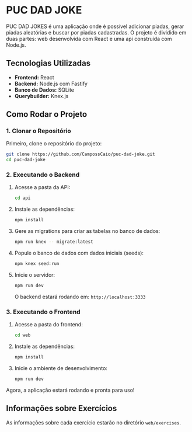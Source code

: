 # PUC DAD JOKE

PUC DAD JOKES é uma aplicação onde é possível adicionar piadas, gerar piadas aleatórias e buscar por piadas cadastradas. O projeto é dividido em duas partes: web desenvolvida com React e uma api construída com Node.js.

## Tecnologias Utilizadas

- **Frontend:** React
- **Backend:** Node.js com Fastify
- **Banco de Dados:** SQLite
- **Querybuilder:** Knex.js

## Como Rodar o Projeto

### 1. Clonar o Repositório

Primeiro, clone o repositório do projeto:

```bash
git clone https://github.com/CampossCaio/puc-dad-joke.git
cd puc-dad-joke
```

### 2. Executando o Backend

1. Acesse a pasta da API:
   ```sh
   cd api
   ```
2. Instale as dependências:
   ```sh
   npm install
   ```
3. Gere as migrations para criar as tabelas no banco de dados:
   ```sh
   npm run knex -- migrate:latest
   ```
4. Popule o banco de dados com dados iniciais (seeds):
   ```sh
   npm knex seed:run
   ```
5. Inicie o servidor:
   ```sh
   npm run dev
   ```
   O backend estará rodando em: `http://localhost:3333`

### 3. Executando o Frontend

1. Acesse a pasta do frontend:
   ```sh
   cd web
   ```
2. Instale as dependências:
   ```sh
   npm install
   ```
3. Inicie o ambiente de desenvolvimento:
   ```sh
   npm run dev
   ```

Agora, a aplicação estará rodando e pronta para uso!

## Informações sobre Exercícios

As informações sobre cada exercício estarão no diretório `web/exercises`.
